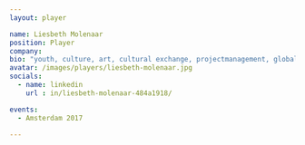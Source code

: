 ```yaml
---
layout: player

name: Liesbeth Molenaar
position: Player
company: 
bio: "youth, culture, art, cultural exchange, projectmanagement, global education"
avatar: /images/players/liesbeth-molenaar.jpg
socials:
  - name: linkedin
    url : in/liesbeth-molenaar-484a1918/

events:
  - Amsterdam 2017

---
```

